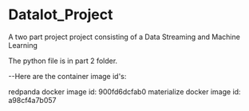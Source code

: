 # Datalot_Project
A two part project project consisting of a Data Streaming and Machine Learning

The python file is in part 2 folder.


--Here are the container image id's:

redpanda docker image id: 900fd6dcfab0
materialize docker image id: a98cf4a7b057 
